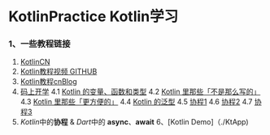 # KotlinPractice Kotlin学习

### 1、一些教程链接
1. [KotlinCN](https://www.kotlincn.net/docs/reference/)
2. [Kotlin教程视频 GITHUB](https://github.com/enbandari/Kotlin-Tutorials)
3. [Kotlin教程cnBlog](https://www.cnblogs.com/Jetictors/p/9227498.html)
4. [码上开学](https://kaixue.io/) 
  4.1 [Kotlin 的变量、函数和类型](https://kaixue.io/kotlin-basic-1/) 
  4.2 [Kotlin 里那些「不是那么写的」](https://kaixue.io/kotlin-basic-2/) 
  4.3 [Kotlin 里那些「更方便的」](https://kaixue.io/kotlin-basic-3/) 
  4.4 [Kotlin 的泛型](https://kaixue.io/kotlin-generics/) 
  4.5 [协程1](https://kaixue.io/kotlin-coroutines-1/) 
  4.6 [协程2](https://kaixue.io/kotlin-coroutines-2/) 
  4.7 [协程3](https://kaixue.io/kotlin-coroutines-3/) 
5. *Kotlin*中的**协程** & *Dart*中的 **async**、**await**
6、[Kotlin Demo]（./KtApp)

